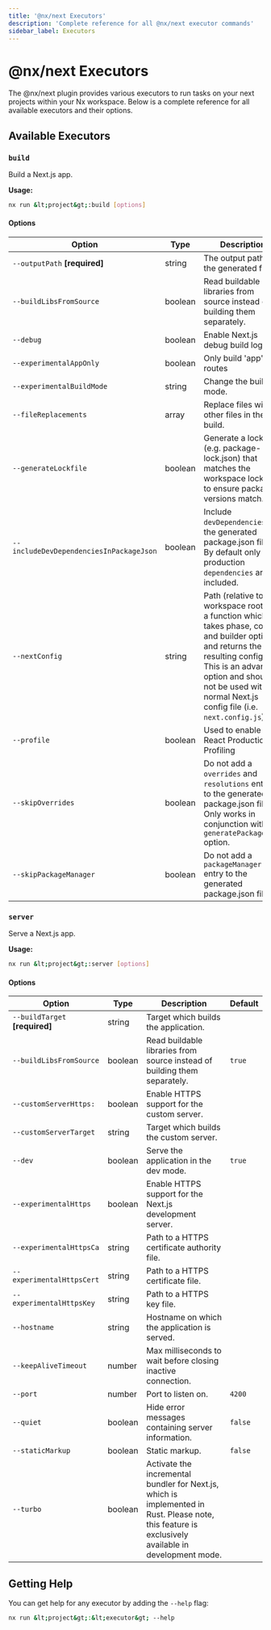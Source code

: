 ```yaml
---
title: '@nx/next Executors'
description: 'Complete reference for all @nx/next executor commands'
sidebar_label: Executors
---
```


# @nx/next Executors

The @nx/next plugin provides various executors to run tasks on your next projects within your Nx workspace.
Below is a complete reference for all available executors and their options.

## Available Executors

### `build`

Build a Next.js app.

**Usage:**

```bash
nx run &lt;project&gt;:build [options]
```

#### Options

| Option                                  | Type    | Description                                                                                                                                                                                                                                    | Default |
| --------------------------------------- | ------- | ---------------------------------------------------------------------------------------------------------------------------------------------------------------------------------------------------------------------------------------------- | ------- |
| `--outputPath` **[required]**           | string  | The output path of the generated files.                                                                                                                                                                                                        |         |
| `--buildLibsFromSource`                 | boolean | Read buildable libraries from source instead of building them separately.                                                                                                                                                                      | `true`  |
| `--debug`                               | boolean | Enable Next.js debug build logging                                                                                                                                                                                                             |         |
| `--experimentalAppOnly`                 | boolean | Only build 'app' routes                                                                                                                                                                                                                        |         |
| `--experimentalBuildMode`               | string  | Change the build mode.                                                                                                                                                                                                                         |         |
| `--fileReplacements`                    | array   | Replace files with other files in the build.                                                                                                                                                                                                   | `[]`    |
| `--generateLockfile`                    | boolean | Generate a lockfile (e.g. package-lock.json) that matches the workspace lockfile to ensure package versions match.                                                                                                                             | `false` |
| `--includeDevDependenciesInPackageJson` | boolean | Include `devDependencies` in the generated package.json file. By default only production `dependencies` are included.                                                                                                                          | `false` |
| `--nextConfig`                          | string  | Path (relative to workspace root) to a function which takes phase, config, and builder options, and returns the resulting config. This is an advanced option and should not be used with a normal Next.js config file (i.e. `next.config.js`). |         |
| `--profile`                             | boolean | Used to enable React Production Profiling                                                                                                                                                                                                      |         |
| `--skipOverrides`                       | boolean | Do not add a `overrides` and `resolutions` entries to the generated package.json file. Only works in conjunction with `generatePackageJson` option.                                                                                            |         |
| `--skipPackageManager`                  | boolean | Do not add a `packageManager` entry to the generated package.json file.                                                                                                                                                                        |         |

### `server`

Serve a Next.js app.

**Usage:**

```bash
nx run &lt;project&gt;:server [options]
```

#### Options

| Option                         | Type    | Description                                                                                                                                         | Default |
| ------------------------------ | ------- | --------------------------------------------------------------------------------------------------------------------------------------------------- | ------- |
| `--buildTarget` **[required]** | string  | Target which builds the application.                                                                                                                |         |
| `--buildLibsFromSource`        | boolean | Read buildable libraries from source instead of building them separately.                                                                           | `true`  |
| `--customServerHttps:`         | boolean | Enable HTTPS support for the custom server.                                                                                                         |         |
| `--customServerTarget`         | string  | Target which builds the custom server.                                                                                                              |         |
| `--dev`                        | boolean | Serve the application in the dev mode.                                                                                                              | `true`  |
| `--experimentalHttps`          | boolean | Enable HTTPS support for the Next.js development server.                                                                                            |         |
| `--experimentalHttpsCa`        | string  | Path to a HTTPS certificate authority file.                                                                                                         |         |
| `--experimentalHttpsCert`      | string  | Path to a HTTPS certificate file.                                                                                                                   |         |
| `--experimentalHttpsKey`       | string  | Path to a HTTPS key file.                                                                                                                           |         |
| `--hostname`                   | string  | Hostname on which the application is served.                                                                                                        |         |
| `--keepAliveTimeout`           | number  | Max milliseconds to wait before closing inactive connection.                                                                                        |         |
| `--port`                       | number  | Port to listen on.                                                                                                                                  | `4200`  |
| `--quiet`                      | boolean | Hide error messages containing server information.                                                                                                  | `false` |
| `--staticMarkup`               | boolean | Static markup.                                                                                                                                      | `false` |
| `--turbo`                      | boolean | Activate the incremental bundler for Next.js, which is implemented in Rust. Please note, this feature is exclusively available in development mode. |         |

## Getting Help

You can get help for any executor by adding the `--help` flag:

```bash
nx run &lt;project&gt;:&lt;executor&gt; --help
```

